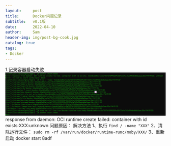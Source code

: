 ```yaml
---
layout:     post
title:      Docker问题记录
subtitle:   v0.1版
date:       2022-04-10
author:     Sam
header-img: img/post-bg-cook.jpg
catalog: true
tags:
- Docker
---
```


1.记录容器启动失败
    ![avatar](/img/Docker/img1.png)
    response from daemon: OCI runtime create failed: container with id exists:XXX:unknown
    问题原因：
    解决方法
    1、执行
    `find / -name "XXX"`
    2、清除运行文件：
    `sudo rm -rf /var/run/docker/runtime-runc/moby/XXX/`
    3、重新启动
    docker start 8adf



